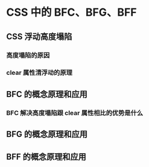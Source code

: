 # CSS 中的 BFC、BFG、BFF

## CSS 浮动高度塌陷

### 高度塌陷的原因

### clear 属性清浮动的原理

## BFC 的概念原理和应用

### BFC 解决高度塌陷跟 clear 属性相比的优势是什么

## BFG 的概念原理和应用

## BFF 的概念原理和应用

